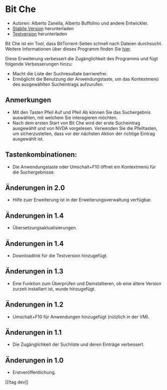 # Bit Che #
*   Autoren: Alberto Zanella, Alberto Buffolino und andere Entwickler.
*   [Stabile Version][1] herunterladen
*   [Testversion][3] herunterladen

Bit Che ist ein Tool, dass BitTorrent-Seiten schnell nach Dateien
durchsucht. Weitere Informationen über dieses Programm finden Sie [hier][2].

Diese Erweiterung verbessert die Zugänglichkeit des Programms und fügt
folgende Verbesserungen hinzu:

*   Macht die Liste der Suchresultate barrierefrei.
*   Ermöglicht die Benutzung der Anwendungstaste, um das Kontextmenü des
    ausgewählten Sucheintrags aufzurufen.


## Anmerkungen ##
*   Mit den Tasten Pfeil Auf und Pfeil Ab können Sie das Suchergebnis
    auswählen, mit welchem Sie interagieren möchten.
*   Nach dem ersten Start von Bit Che wird der erste Sucheintrag ausgewählt
    und von NVDA vorgelesen. Verwenden Sie die Pfeiltasten, um
    sicherzustellen, dass vor der nächsten Aktion der richtige Eintrag
    ausgewählt ist.


## Tastenkombinationen: ##
*   Die Anwendungstaste oder Umschalt+F10 öffnet ein Kontextmenü für die
    Suchergebnisse.


## Änderungen in 2.0 ##
*   Hilfe zuer Erweiterung ist in der Erweiterungsverwaltung verfügbar.

## Änderungen in 1.4 ##
*   Übersetzungsaktualisierungen.

## Änderungen in 1.4 ##
*   Downloadlink für die Testversion hinzugefügt.

## Änderungen in 1.3 ##
*   Eine Funktion zum Überprüfen und Deinstallieren, ob eine ältere Version
    zurzeit installiert ist, wurde hinzugefügt.

## Änderungen in 1.2 ##
*   Umschalt+F10 für Anwendungen hinzugefügt (nützlich in der VM).

## Änderungen in 1.1 ##
*   Die Zugänglichkeit der Suchliste und deren Einträge verbessert.

## Änderungen in 1.0 ##
*   Erstveröffentlichung.

[[!tag dev]]

[1]: http://addons.nvda-project.org/files/get.php?file=bc

[2]: http://www.convivea.com

[3]: http://addons.nvda-project.org/files/get.php?file=bc-dev
